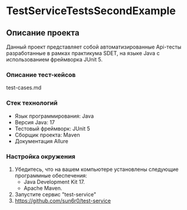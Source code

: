 # TestServiceTestsSecondExample
## Описание проекта

Данный проект представляет собой автоматизированные Api-тесты разработанные в рамках практикума SDET, на языке Java с использованием фреймворка JUnit 5.

### Описание тест-кейсов 

test-cases.md

### Стек технологий

- Язык программирования: Java
- Версия Java: 17
- Тестовый фреймворк: JUnit 5
- Сборщик проекта: Maven
- Документация Allure

### Настройка окружения

1. Убедитесь, что на вашем компьютере установлены следующие программные обеспечения:
   - Java Development Kit  17.
   - Apache Maven.
2. Запустите сервис "test-service"
3. https://github.com/sun6r0/test-service

   

